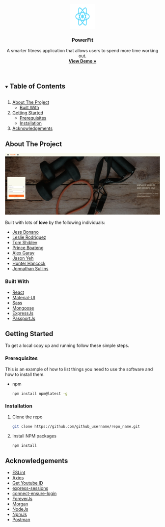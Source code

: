 <br />
<p align="center">
  <a href="https://github.com/52Buttercups/PowerFit">
    <img src="client/src/logo.svg" alt="Logo" width="80" height="80">
  </a>

  <h3 align="center">PowerFit</h3>

  <p align="center">
    A smarter fitness application that allows users to spend more time working out.
    <br />
    <a href="http://54.219.120.53"><strong>View Demo »</strong></a>
    <br />
    <br />
  </p>
</p>



<!-- TABLE OF CONTENTS -->
<details open="open">
  <summary><h2 style="display: inline-block">Table of Contents</h2></summary>
  <ol>
    <li>
      <a href="#about-the-project">About The Project</a>
      <ul>
        <li><a href="#built-with">Built With</a></li>
      </ul>
    </li>
    <li>
      <a href="#getting-started">Getting Started</a>
      <ul>
        <li><a href="#prerequisites">Prerequisites</a></li>
        <li><a href="#installation">Installation</a></li>
      </ul>
    </li>
    <li><a href="#acknowledgements">Acknowledgements</a></li>
  </ol>
</details>



<!-- ABOUT THE PROJECT -->
## About The Project
[![product-screenshot]](http://54.219.120.53)

Built with lots of **love** by the following individuals:
* [Jess Bonano](https://github.com/JessBonanno)
* [Leslie Rodriguez](https://github.com/thereactgirl)
* [Tom Shibley](https://github.com/Tom-Shibley)
* [Prince Boateng](https://github.com/nanaboat)
* [Alex Garay](https://github.com/Alex-Garay)
* [Jason Yeh](https://github.com/JasonYeh7)
* [Hunter Hancock](https://github.com/hunterjhancock)
* [Jonnathan Sullins](https://github.com/jyxsul)

### Built With

* [React](https://reactjs.org/)
* [Material-UI](https://material-ui.com/)
* [Sass](https://sass-lang.com/)
* [Mongoose](https://mongoosejs.com)
* [ExpressJs](https://expressjs.com/)
* [PassportJs](http://www.passportjs.org/)




<!-- GETTING STARTED -->
## Getting Started

To get a local copy up and running follow these simple steps.

### Prerequisites

This is an example of how to list things you need to use the software and how to install them.
* npm
  ```sh
  npm install npm@latest -g
  ```

### Installation

1. Clone the repo
   ```sh
   git clone https://github.com/github_username/repo_name.git
   ```
2. Install NPM packages
   ```sh
   npm install
   ```



<!-- USAGE EXAMPLES -->
## Acknowledgements

* [ESLint](https://eslint.org/)
* [Axios](https://www.npmjs.com/package/axios)
* [Get Youtube ID](https://www.npmjs.com/package/get-youtube-id)
* [express-sessions](https://www.npmjs.com/package/express-session)
* [connect-ensure-login](https://www.npmjs.com/package/connect-ensure-login)
* [ForeverJs](https://www.npmjs.com/package/forever)
* [Morgan](https://www.npmjs.com/package/morgan)
* [NodeJs](https://nodejs.org/en/)
* [NpmJs](https://www.npmjs.com/)
* [Postman](https://www.postman.com/)

[product-screenshot]: client/src/homepage.png
